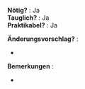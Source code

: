**Nötig?** : Ja </br>
**Tauglich?** : Ja </br>
**Praktikabel?** : Ja </br>

**Änderungsvorschlag?** :

-

**Bemerkungen** :

-

